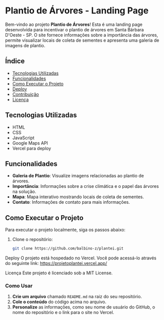 # Plantio de Árvores - Landing Page

Bem-vindo ao projeto **Plantio de Árvores**! Esta é uma landing page desenvolvida para incentivar o plantio de árvores em Santa Bárbara D'Oeste - SP. O site fornece informações sobre a importância das árvores, permite visualizar locais de coleta de sementes e apresenta uma galeria de imagens de plantio.

## Índice

- [Tecnologias Utilizadas](#tecnologias-utilizadas)
- [Funcionalidades](#funcionalidades)
- [Como Executar o Projeto](#como-executar-o-projeto)
- [Deploy](#deploy)
- [Contribuição](#contribuição)
- [Licença](#licença)

## Tecnologias Utilizadas

- HTML
- CSS
- JavaScript
- Google Maps API
- Vercel para deploy

## Funcionalidades

- **Galeria de Plantio**: Visualize imagens relacionadas ao plantio de árvores.
- **Importância**: Informações sobre a crise climática e o papel das árvores na solução.
- **Mapa**: Mapa interativo mostrando locais de coleta de sementes.
- **Contato**: Informações de contato para mais informações.

## Como Executar o Projeto

Para executar o projeto localmente, siga os passos abaixo:

1. Clone o repositório:
   ```bash
   git clone https://github.com/balbino-z/plantei.git

Deploy
O projeto está hospedado no Vercel. Você pode acessá-lo através do seguinte link: https://projetoplantei.vercel.app/

Licença
Este projeto é licenciado sob a MIT License.

### Como Usar

1. **Crie um arquivo** chamado `README.md` na raiz do seu repositório.
2. **Cole o conteúdo** do código acima no arquivo.
3. **Personalize** as informações, como seu nome de usuário do GitHub, o nome do repositório e o link para o site no Vercel.
